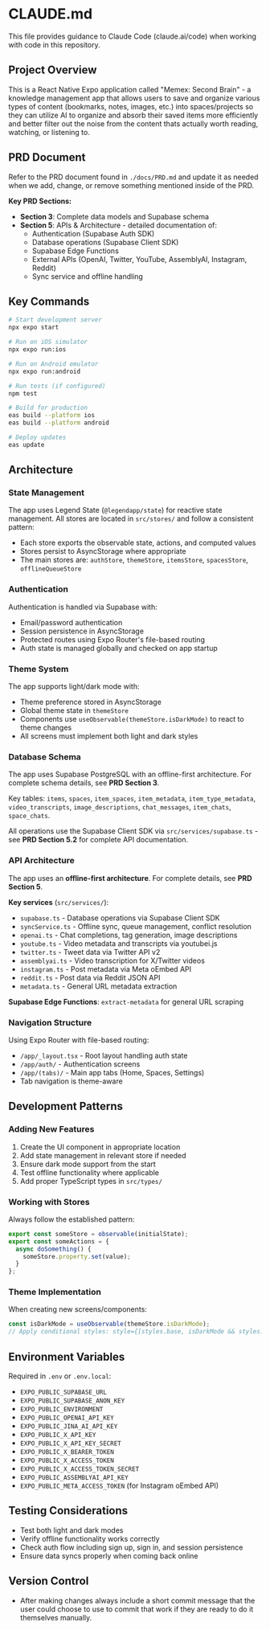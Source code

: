 # CLAUDE.md

This file provides guidance to Claude Code (claude.ai/code) when working with code in this repository.

## Project Overview
This is a React Native Expo application called "Memex: Second Brain" - a knowledge management app that allows users to save and organize various types of content (bookmarks, notes, images, etc.) into spaces/projects so they can utilize AI to organize and absorb their saved items more efficiently and better filter out the noise from the content thats actually worth reading, watching, or listening to. 

## PRD Document
Refer to the PRD document found in `./docs/PRD.md` and update it as needed when we add, change, or remove something mentioned inside of the PRD.

**Key PRD Sections:**
- **Section 3**: Complete data models and Supabase schema
- **Section 5**: APIs & Architecture - detailed documentation of:
  - Authentication (Supabase Auth SDK)
  - Database operations (Supabase Client SDK)
  - Supabase Edge Functions
  - External APIs (OpenAI, Twitter, YouTube, AssemblyAI, Instagram, Reddit)
  - Sync service and offline handling 

## Key Commands
```bash
# Start development server
npx expo start

# Run on iOS simulator
npx expo run:ios

# Run on Android emulator
npx expo run:android

# Run tests (if configured)
npm test

# Build for production
eas build --platform ios
eas build --platform android

# Deploy updates
eas update
```

## Architecture

### State Management
The app uses Legend State (`@legendapp/state`) for reactive state management. All stores are located in `src/stores/` and follow a consistent pattern:
- Each store exports the observable state, actions, and computed values
- Stores persist to AsyncStorage where appropriate
- The main stores are: `authStore`, `themeStore`, `itemsStore`, `spacesStore`, `offlineQueueStore`

### Authentication
Authentication is handled via Supabase with:
- Email/password authentication
- Session persistence in AsyncStorage
- Protected routes using Expo Router's file-based routing
- Auth state is managed globally and checked on app startup

### Theme System
The app supports light/dark mode with:
- Theme preference stored in AsyncStorage
- Global theme state in `themeStore`
- Components use `useObservable(themeStore.isDarkMode)` to react to theme changes
- All screens must implement both light and dark styles

### Database Schema
The app uses Supabase PostgreSQL with an offline-first architecture. For complete schema details, see **PRD Section 3**.

Key tables: `items`, `spaces`, `item_spaces`, `item_metadata`, `item_type_metadata`, `video_transcripts`, `image_descriptions`, `chat_messages`, `item_chats`, `space_chats`.

All operations use the Supabase Client SDK via `src/services/supabase.ts` - see **PRD Section 5.2** for complete API documentation.

### API Architecture
The app uses an **offline-first architecture**. For complete details, see **PRD Section 5**.

**Key services** (`src/services/`):
- `supabase.ts` - Database operations via Supabase Client SDK
- `syncService.ts` - Offline sync, queue management, conflict resolution
- `openai.ts` - Chat completions, tag generation, image descriptions
- `youtube.ts` - Video metadata and transcripts via youtubei.js
- `twitter.ts` - Tweet data via Twitter API v2
- `assemblyai.ts` - Video transcription for X/Twitter videos
- `instagram.ts` - Post metadata via Meta oEmbed API
- `reddit.ts` - Post data via Reddit JSON API
- `metadata.ts` - General URL metadata extraction

**Supabase Edge Functions**: `extract-metadata` for general URL scraping

### Navigation Structure
Using Expo Router with file-based routing:
- `/app/_layout.tsx` - Root layout handling auth state
- `/app/auth/` - Authentication screens
- `/app/(tabs)/` - Main app tabs (Home, Spaces, Settings)
- Tab navigation is theme-aware

## Development Patterns

### Adding New Features
1. Create the UI component in appropriate location
2. Add state management in relevant store if needed
3. Ensure dark mode support from the start
4. Test offline functionality where applicable
5. Add proper TypeScript types in `src/types/`

### Working with Stores
Always follow the established pattern:
```typescript
export const someStore = observable(initialState);
export const someActions = {
  async doSomething() {
    someStore.property.set(value);
  }
};
```

### Theme Implementation
When creating new screens/components:
```typescript
const isDarkMode = useObservable(themeStore.isDarkMode);
// Apply conditional styles: style={[styles.base, isDarkMode && styles.dark]}
```

## Environment Variables
Required in `.env` or `.env.local`:
- `EXPO_PUBLIC_SUPABASE_URL`
- `EXPO_PUBLIC_SUPABASE_ANON_KEY`
- `EXPO_PUBLIC_ENVIRONMENT`
- `EXPO_PUBLIC_OPENAI_API_KEY`
- `EXPO_PUBLIC_JINA_AI_API_KEY`
- `EXPO_PUBLIC_X_API_KEY`
- `EXPO_PUBLIC_X_API_KEY_SECRET`
- `EXPO_PUBLIC_X_BEARER_TOKEN`
- `EXPO_PUBLIC_X_ACCESS_TOKEN`
- `EXPO_PUBLIC_X_ACCESS_TOKEN_SECRET`
- `EXPO_PUBLIC_ASSEMBLYAI_API_KEY`
- `EXPO_PUBLIC_META_ACCESS_TOKEN` (for Instagram oEmbed API)

## Testing Considerations
- Test both light and dark modes
- Verify offline functionality works correctly
- Check auth flow including sign up, sign in, and session persistence
- Ensure data syncs properly when coming back online

## Version Control
- After making changes always include a short commit message that the user could choose to use to commit that work if they are ready to do it themselves manually. 